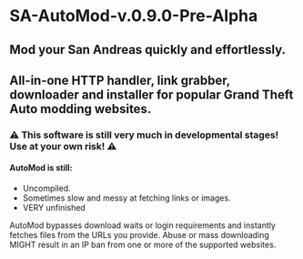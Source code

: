 # SA-AutoMod-v.0.9.0-Pre-Alpha
## Mod your San Andreas quickly and effortlessly.
All-in-one HTTP handler, link grabber, downloader and installer for popular Grand Theft Auto modding websites.
------
### ⚠️ This software is still very much in developmental stages! Use at your own risk! ⚠️
#### AutoMod is still:
- Uncompiled.
- Sometimes slow and messy at fetching links or images.
- VERY unfinished

AutoMod bypasses download waits or login requirements and instantly fetches files from the URLs you provide. 
Abuse or mass downloading MIGHT result in an IP ban from one or more of the supported websites.
